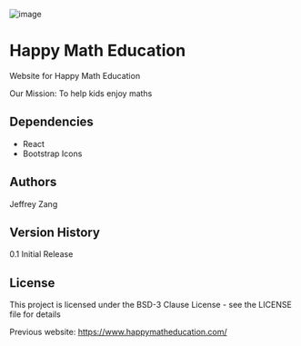 ![image](https://user-images.githubusercontent.com/66485719/179431098-1b79965a-833d-4d40-a733-94bca64b57fc.png)

# Happy Math Education
Website for Happy Math Education

Our Mission: To help kids enjoy maths

## Dependencies
- React
- Bootstrap Icons

## Authors
Jeffrey Zang

## Version History
0.1
Initial Release

## License
This project is licensed under the BSD-3 Clause License - see the LICENSE file for details

Previous website: https://www.happymatheducation.com/
